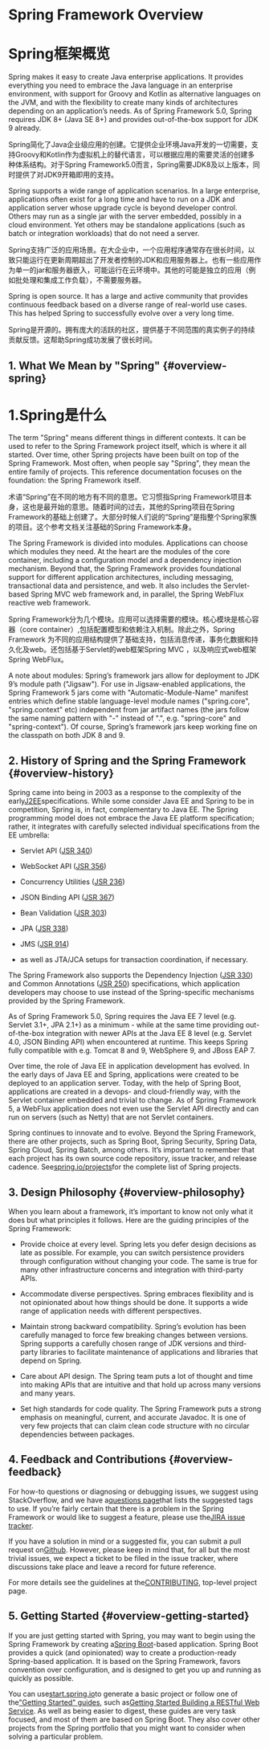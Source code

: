 # Spring Framework Overview

# Spring框架概览

Spring makes it easy to create Java enterprise applications. It provides everything you need to embrace the Java language in an enterprise environment, with support for Groovy and Kotlin as alternative languages on the JVM, and with the flexibility to create many kinds of architectures depending on an application’s needs. As of Spring Framework 5.0, Spring requires JDK 8+ \(Java SE 8+\) and provides out-of-the-box support for JDK 9 already.

Spring简化了Java企业级应用的创建。它提供企业环境Java开发的一切需要，支持Groovy和Kotlin作为虚拟机上的替代语言，可以根据应用的需要灵活的创建多种体系结构。对于Spring Framework5.0而言，Spring需要JDK8及以上版本，同时提供了对JDK9开箱即用的支持。

Spring supports a wide range of application scenarios. In a large enterprise, applications often exist for a long time and have to run on a JDK and application server whose upgrade cycle is beyond developer control. Others may run as a single jar with the server embedded, possibly in a cloud environment. Yet others may be standalone applications \(such as batch or integration workloads\) that do not need a server.

Spring支持广泛的应用场景。在大企业中，一个应用程序通常存在很长时间，以致只能运行在更新周期超出了开发者控制的JDK和应用服务器上。也有一些应用作为单一的jar和服务器嵌入，可能运行在云环境中。其他的可能是独立的应用（例如批处理和集成工作负载），不需要服务器。

Spring is open source. It has a large and active community that provides continuous feedback based on a diverse range of real-world use cases. This has helped Spring to successfully evolve over a very long time.

Spring是开源的。拥有庞大的活跃的社区，提供基于不同范围的真实例子的持续贡献反馈。这帮助Spring成功发展了很长时间。

## 1. What We Mean by "Spring" {#overview-spring}

# 1.Spring是什么

The term "Spring" means different things in different contexts. It can be used to refer to the Spring Framework project itself, which is where it all started. Over time, other Spring projects have been built on top of the Spring Framework. Most often, when people say "Spring", they mean the entire family of projects. This reference documentation focuses on the foundation: the Spring Framework itself.

术语“Spring”在不同的地方有不同的意思。它习惯指Spring Framework项目本身，这也是最开始的意思。随着时间的过去，其他的Spring项目在Spring Framework的基础上创建了。大部分时候人们说的“Spring”是指整个Spring家族的项目。这个参考文档关注基础的Spring Framework本身。

The Spring Framework is divided into modules. Applications can choose which modules they need. At the heart are the modules of the core container, including a configuration model and a dependency injection mechanism. Beyond that, the Spring Framework provides foundational support for different application architectures, including messaging, transactional data and persistence, and web. It also includes the Servlet-based Spring MVC web framework and, in parallel, the Spring WebFlux reactive web framework.

Spring Framework分为几个模块。应用可以选择需要的模块。核心模块是核心容器（core container）,包括配置模型和依赖注入机制。除此之外，Spring Framework 为不同的应用结构提供了基础支持，包括消息传递，事务化数据和持久化及web。还包括基于Servlet的web框架Spring MVC ，以及响应式web框架Spring WebFlux。

A note about modules: Spring’s framework jars allow for deployment to JDK 9’s module path \("Jigsaw"\). For use in Jigsaw-enabled applications, the Spring Framework 5 jars come with "Automatic-Module-Name" manifest entries which define stable language-level module names \("spring.core", "spring.context" etc\) independent from jar artifact names \(the jars follow the same naming pattern with "-" instead of ".", e.g. "spring-core" and "spring-context"\). Of course, Spring’s framework jars keep working fine on the classpath on both JDK 8 and 9.

## 2. History of Spring and the Spring Framework {#overview-history}

Spring came into being in 2003 as a response to the complexity of the early[J2EE](https://en.wikipedia.org/wiki/Java_Platform,_Enterprise_Edition)specifications. While some consider Java EE and Spring to be in competition, Spring is, in fact, complementary to Java EE. The Spring programming model does not embrace the Java EE platform specification; rather, it integrates with carefully selected individual specifications from the EE umbrella:

* Servlet API \([JSR 340](https://jcp.org/en/jsr/detail?id=340)\)

* WebSocket API \([JSR 356](https://www.jcp.org/en/jsr/detail?id=356)\)

* Concurrency Utilities \([JSR 236](https://www.jcp.org/en/jsr/detail?id=236)\)

* JSON Binding API \([JSR 367](https://jcp.org/en/jsr/detail?id=367)\)

* Bean Validation \([JSR 303](https://jcp.org/en/jsr/detail?id=303)\)

* JPA \([JSR 338](https://jcp.org/en/jsr/detail?id=338)\)

* JMS \([JSR 914](https://jcp.org/en/jsr/detail?id=914)\)

* as well as JTA/JCA setups for transaction coordination, if necessary.

The Spring Framework also supports the Dependency Injection \([JSR 330](https://www.jcp.org/en/jsr/detail?id=330)\) and Common Annotations \([JSR 250](https://jcp.org/en/jsr/detail?id=250)\) specifications, which application developers may choose to use instead of the Spring-specific mechanisms provided by the Spring Framework.

As of Spring Framework 5.0, Spring requires the Java EE 7 level \(e.g. Servlet 3.1+, JPA 2.1+\) as a minimum - while at the same time providing out-of-the-box integration with newer APIs at the Java EE 8 level \(e.g. Servlet 4.0, JSON Binding API\) when encountered at runtime. This keeps Spring fully compatible with e.g. Tomcat 8 and 9, WebSphere 9, and JBoss EAP 7.

Over time, the role of Java EE in application development has evolved. In the early days of Java EE and Spring, applications were created to be deployed to an application server. Today, with the help of Spring Boot, applications are created in a devops- and cloud-friendly way, with the Servlet container embedded and trivial to change. As of Spring Framework 5, a WebFlux application does not even use the Servlet API directly and can run on servers \(such as Netty\) that are not Servlet containers.

Spring continues to innovate and to evolve. Beyond the Spring Framework, there are other projects, such as Spring Boot, Spring Security, Spring Data, Spring Cloud, Spring Batch, among others. It’s important to remember that each project has its own source code repository, issue tracker, and release cadence. See[spring.io/projects](https://spring.io/projects)for the complete list of Spring projects.

## 3. Design Philosophy {#overview-philosophy}

When you learn about a framework, it’s important to know not only what it does but what principles it follows. Here are the guiding principles of the Spring Framework:

* Provide choice at every level. Spring lets you defer design decisions as late as possible. For example, you can switch persistence providers through configuration without changing your code. The same is true for many other infrastructure concerns and integration with third-party APIs.

* Accommodate diverse perspectives. Spring embraces flexibility and is not opinionated about how things should be done. It supports a wide range of application needs with different perspectives.

* Maintain strong backward compatibility. Spring’s evolution has been carefully managed to force few breaking changes between versions. Spring supports a carefully chosen range of JDK versions and third-party libraries to facilitate maintenance of applications and libraries that depend on Spring.

* Care about API design. The Spring team puts a lot of thought and time into making APIs that are intuitive and that hold up across many versions and many years.

* Set high standards for code quality. The Spring Framework puts a strong emphasis on meaningful, current, and accurate Javadoc. It is one of very few projects that can claim clean code structure with no circular dependencies between packages.

## 4. Feedback and Contributions {#overview-feedback}

For how-to questions or diagnosing or debugging issues, we suggest using StackOverflow, and we have a[questions page](https://spring.io/questions)that lists the suggested tags to use. If you’re fairly certain that there is a problem in the Spring Framework or would like to suggest a feature, please use the[JIRA issue tracker](https://jira.spring.io/browse/spr).

If you have a solution in mind or a suggested fix, you can submit a pull request on[Github](https://github.com/spring-projects/spring-framework). However, please keep in mind that, for all but the most trivial issues, we expect a ticket to be filed in the issue tracker, where discussions take place and leave a record for future reference.

For more details see the guidelines at the[CONTRIBUTING](https://github.com/spring-projects/spring-framework/blob/master/CONTRIBUTING.adoc), top-level project page.

## 5. Getting Started {#overview-getting-started}

If you are just getting started with Spring, you may want to begin using the Spring Framework by creating a[Spring Boot](https://projects.spring.io/spring-boot/)-based application. Spring Boot provides a quick \(and opinionated\) way to create a production-ready Spring-based application. It is based on the Spring Framework, favors convention over configuration, and is designed to get you up and running as quickly as possible.

You can use[start.spring.io](https://start.spring.io/)to generate a basic project or follow one of the["Getting Started" guides](https://spring.io/guides), such as[Getting Started Building a RESTful Web Service](https://spring.io/guides/gs/rest-service/). As well as being easier to digest, these guides are very task focused, and most of them are based on Spring Boot. They also cover other projects from the Spring portfolio that you might want to consider when solving a particular problem.

